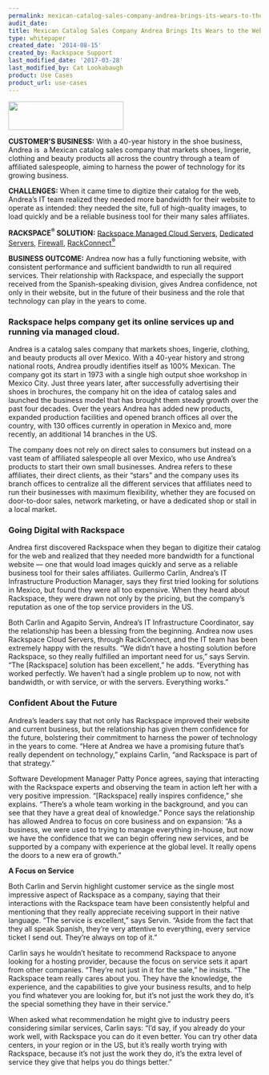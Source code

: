 ```yaml
---
permalink: mexican-catalog-sales-company-andrea-brings-its-wears-to-the-web/
audit_date:
title: Mexican Catalog Sales Company Andrea Brings Its Wears to the Web
type: whitepaper
created_date: '2014-08-15'
created_by: Rackspace Support
last_modified_date: '2017-03-28'
last_modified_by: Cat Lookabaugh
product: Use Cases
product_url: use-cases
---
```


<a href="http://us.andrea.com/estados.aspx?ref=/default.aspx">
   <img src="{% asset_path use-cases/mexican-catalog-sales-company-andrea-brings-its-wears-to-the-web/Andrealogo.gif %}" width="230" height="57" />
</a>

**CUSTOMER’S BUSINESS:** With a 40-year history in the shoe business,
Andrea is  a Mexican catalog sales company that markets shoes, lingerie,
clothing and beauty products all across the country through a team of
affiliated salespeople, aiming to harness the power of technology for
its growing business.

**CHALLENGES:** When it came time to digitize their catalog for the web,
Andrea’s IT team realized they needed more bandwidth for their website
to operate as intended: they needed the site, full of high-quality
images, to load quickly and be a reliable business tool for their many
sales affiliates.

**RACKSPACE<sup>&reg;</sup> SOLUTION:** [Rackspace Managed Cloud
Servers](http://www.rackspace.com/managed-cloud/), [Dedicated
Servers](http://www.rackspace.com/managed-hosting/dedicated-servers/),
[Firewall](http://www.rackspace.com/managed_hosting/services/security/firewalls/),
[RackConnect<sup>&reg;</sup>](http://www.rackspace.com/cloud/hybrid/rackconnect/)

**BUSINESS OUTCOME:** Andrea now has a fully functioning website, with
consistent performance and sufficient bandwidth to run all required
services. Their relationship with Rackspace, and especially the support
received from the Spanish-speaking division, gives Andrea confidence,
not only in their website, but in the future of their business and the
role that technology can play in the years to come.

### Rackspace helps company get its online services up and running via managed cloud.

Andrea is a catalog sales company that markets shoes, lingerie,
clothing, and beauty products all over Mexico. With a 40-year history
and strong national roots, Andrea proudly identifies itself as 100%
Mexican. The company got its start in 1973 with a single high output
shoe workshop in Mexico City. Just three years later, after successfully
advertising their shoes in brochures, the company hit on the idea of
catalog sales and launched the business model that has brought them
steady growth over the past four decades. Over the years Andrea has
added new products, expanded production facilities and opened branch
offices all over the country, with 130 offices currently in operation in
Mexico and, more recently, an additional 14 branches in the US.

The company does not rely on direct sales to consumers but instead on a
vast team of affiliated salespeople all over Mexico, who use Andrea’s
products to start their own small businesses. Andrea refers to these
affiliates, their direct clients, as their “stars” and the company uses
its branch offices to centralize all the different services that
affiliates need to run their businesses with maximum flexibility,
whether they are focused on door-to-door sales, network marketing, or
have a dedicated shop or stall in a local market.

### Going Digital with Rackspace

Andrea first discovered Rackspace when they began to digitize their
catalog for the web and realized that they needed more bandwidth for a
functional website — one that would load images quickly and serve as a
reliable business tool for their sales affiliates. Guillermo Carlin,
Andrea’s IT Infrastructure Production Manager, says they first tried
looking for solutions in Mexico, but found they were all too expensive.
When they heard about Rackspace, they were drawn not only by the
pricing, but the company’s reputation as one of the top service
providers in the US.

Both Carlin and Agapito Servin, Andrea’s IT Infrastructure Coordinator,
say the relationship has been a blessing from the beginning. Andrea now
uses Rackspace Cloud Servers, through RackConnect, and the IT team has
been extremely happy with the results. “We didn’t have a hosting
solution before Rackspace, so they really fulfilled an important need
for us,” says Servin. “The [Rackspace] solution has been excellent,”
he adds. “Everything has worked perfectly. We haven’t had a single
problem up to now, not with bandwidth, or with service, or with the
servers. Everything works.”

### Confident About the Future

Andrea’s leaders say that not only has Rackspace improved their website
and current business, but the relationship has given them confidence for
the future, bolstering their commitment to harness the power of
technology in the years to come. “Here at Andrea we have a promising
future that’s really dependent on technology,” explains Carlin, “and
Rackspace is part of that strategy.”

Software Development Manager Patty Ponce agrees, saying that interacting
with the Rackspace experts and observing the team in action left her
with a very positive impression. “[Rackspace] really inspires
confidence,” she explains. “There’s a whole team working in the
background, and you can see that they have a great deal of knowledge.”
Ponce says the relationship has allowed Andrea to focus on core business
and on expansion: “As a business, we were used to trying to manage everything
in-house, but now we have the confidence that we can begin offering new
services, and be supported by a company with experience at the global level. It
really opens the doors to a new era of growth.”

**A Focus on Service**

Both Carlin and Servin highlight customer service as the single most
impressive aspect of Rackspace as a company, saying that their
interactions with the Rackspace team have been consistently helpful and
mentioning that they really appreciate receiving support in their native
language. “The service is excellent,” says Servin. “Aside from the fact
that they all speak Spanish, they’re very attentive to everything, every
service ticket I send out. They’re always on top of it.”

Carlin says he wouldn’t hesitate to recommend Rackspace to anyone
looking for a hosting provider, because the focus on service sets it
apart from other companies. “They’re not just in it for the sale,” he
insists. “The Rackspace team really cares about you. They have the
knowledge, the experience, and the capabilities to give your business
results, and to help you find whatever you are looking for, but it’s not
just the work they do, it’s the special something they have in their
service.”

When asked what recommendation he might give to industry peers
considering similar services, Carlin says: “I’d say, if you already do
your work well, with Rackspace you can do it even better. You can try
other data centers, in your region or in the US, but it’s really worth
trying with Rackspace, because it’s not just the work they do, it’s the
extra level of service they give that helps you do things better.”
